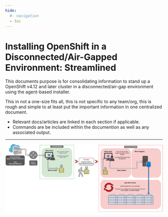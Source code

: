 ```yaml
---
hide:
  #- navigation
  - toc
---
```

# Installing OpenShift in a Disconnected/Air-Gapped Environment: Streamlined
This documents purpose is for consolidating information to stand up a OpenShift v4.12 and later cluster in a disconnected/air-gap environment using the agent-based installer. 

This in not a one-size fits all, this is not specific to any team/org, this is rough and simple to at least put the important information in one centralized document. 

- Relevant docs/articles are linked in each section if applicable. 
- Commands are be included within the documention as well as any associated output. 

---

![disco-diagram](./assets/images/disco-diagram.png)